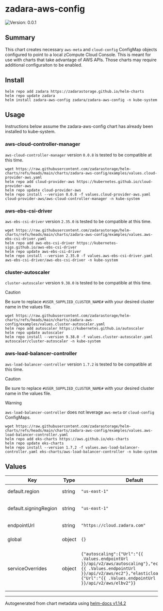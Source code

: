 

# zadara-aws-config

![Version: 0.0.1](https://img.shields.io/badge/Version-0.0.1-informational?style=flat-square)

## Summary

This chart creates necessary `aws-meta` and `cloud-config` ConfigMap objects configured to point to a local zCompute Cloud Console. This is meant for use with charts that take advantage of AWS APIs. Those charts may require additional configuraiton to be enabled.

## Install

```
helm repo add zadara https://zadarastorage.github.io/helm-charts
helm repo update zadara
helm install zadara-aws-config zadara/zadara-aws-config -n kube-system
```

## Usage

Instructions below assume the zadara-aws-config chart has already been installed to kube-system.

### aws-cloud-controller-manager

`aws-cloud-controller-manager` version `0.0.8` is tested to be compatible at this time.

```
wget https://raw.githubusercontent.com/zadarastorage/helm-charts/refs/heads/main/charts/zadara-aws-config/examples/values.cloud-provider-aws.yaml
helm repo add cloud-provider-aws https://kubernetes.github.io/cloud-provider-aws
helm repo update cloud-provider-aws
helm repo install --version 0.0.8 -f values.cloud-provider-aws.yaml cloud-provider-aws/aws-cloud-controller-manager -n kube-system
```

### aws-ebs-csi-driver

`aws-ebs-csi-driver` version `2.35.0` is tested to be compatible at this time.

```
wget https://raw.githubusercontent.com/zadarastorage/helm-charts/refs/heads/main/charts/zadara-aws-config/examples/values.aws-ebs-csi-driver.yaml
helm repo add aws-ebs-csi-driver https://kubernetes-sigs.github.io/aws-ebs-csi-driver
helm repo update aws-ebs-csi-driver
helm repo install --version 2.35.0 -f values.aws-ebs-csi-driver.yaml aws-ebs-csi-driver/aws-ebs-csi-driver -n kube-system
```

### cluster-autoscaler

`cluster-autoscaler` version `9.38.0` is tested to be compatible at this time.

> [!CAUTION]
> Be sure to replace `#USER_SUPPLIED_CLUSTER_NAME#` with your desired cluster name in the values file.

```
wget https://raw.githubusercontent.com/zadarastorage/helm-charts/refs/heads/main/charts/zadara-aws-config/examples/values.cluster-autoscaler.yaml
helm repo add autoscaler https://kubernetes.github.io/autoscaler
helm repo update autoscaler
helm repo install --version 9.38.0 -f values.cluster-autoscaler.yaml autoscaler/cluster-autoscaler -n kube-system
```

### aws-load-balancer-controller

`aws-load-balancer-controller` version `1.7.2` is tested to be compatible at this time.

> [!CAUTION]
> Be sure to replace `#USER_SUPPLIED_CLUSTER_NAME#` with your desired cluster name in the values file.

> [!WARNING]
> `aws-load-balancer-controller` does not leverage `aws-meta` or `cloud-config` ConfigMaps.

```
wget https://raw.githubusercontent.com/zadarastorage/helm-charts/refs/heads/main/charts/zadara-aws-config/examples/values.aws-load-balancer-controller.yaml
helm repo add eks-charts https://aws.github.io/eks-charts
helm repo update eks-charts
helm repo install --version 1.7.2 -f values.aws-load-balancer-controller.yaml eks-charts/aws-load-balancer-controller -n kube-system
```

## Values

| Key | Type | Default | Description |
|-----|------|---------|-------------|
| default.region | string | `"us-east-1"` | Default region string |
| default.signingRegion | string | `"us-east-1"` | Default region string used for signing |
| endpointUrl | string | `"https://cloud.zadara.com"` | Default root endpoint |
| global | object | `{}` | cloud.conf `[Global]` stanza |
| serviceOverrides | object | `{"autoscaling":{"Url":"{{ .Values.endpointUrl }}/api/v2/aws/autoscaling"},"ec2":{"Url":"{{ .Values.endpointUrl }}/api/v2/aws/ec2"},"elasticloadbalancing":{"Url":"{{ .Values.endpointUrl }}/api/v2/aws/elbv2"}}` | Definition for all ServiceOverrides and their attributes, overrides any defaults from above |

----------------------------------------------
Autogenerated from chart metadata using [helm-docs v1.14.2](https://github.com/norwoodj/helm-docs/releases/v1.14.2)
